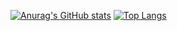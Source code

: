 [![Anurag's GitHub stats](https://github-readme-stats.vercel.app/api?username=kuuhaku-00&theme=merko)](https://github.com/kuuhaku-00/)
[![Top Langs](https://github-readme-stats.vercel.app/api/top-langs/?username=v&layout=compact)](https://github.com/kuuhaku-00/)
